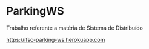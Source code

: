 # ParkingWS
Trabalho referente a matéria de Sistema de Distribuído

https://ifsc-parking-ws.herokuapp.com
